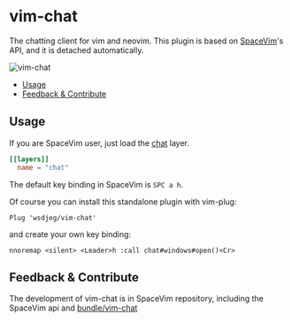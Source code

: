 # vim-chat

The chatting client for vim and neovim. This plugin is based on [SpaceVim](https://spacevim.org)'s API, and it is detached automatically.

![vim-chat](https://user-images.githubusercontent.com/13142418/166140007-d11d5e92-b32d-414f-b56b-64e28d03fd0e.png)

<!-- vim-markdown-toc GFM -->

- [Usage](#usage)
- [Feedback & Contribute](#feedback--contribute)

<!-- vim-markdown-toc -->

## Usage

If you are SpaceVim user, just load the [chat](https://spacevim.org/layers/chat/) layer.

```toml
[[layers]]
  name = "chat"
```

The default key binding in SpaceVim is `SPC a h`.

Of course you can install this standalone plugin with vim-plug:

```
Plug 'wsdjeg/vim-chat'
```

and create your own key binding:

```
nnoremap <silent> <Leader>h :call chat#windows#open()<Cr>
```

## Feedback & Contribute

The development of vim-chat is in SpaceVim repository, including the SpaceVim api and [bundle/vim-chat](https://github.com/SpaceVim/SpaceVim/tree/master/bundle/vim-chat)
